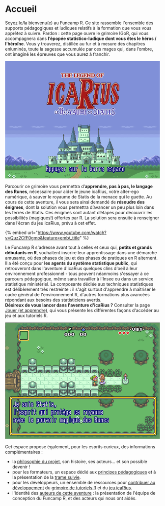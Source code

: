 # Accueil

Soyez le/la bienvenu\(e\) au Funcamp R. Ce site rassemble l'ensemble des supports pédagogiques et ludiques relatifs à la formation que vous vous apprêtez à suivre. Pardon : cette page ouvre le grimoire IGoR, qui vous accompagnera dans **l’épopée statistico-ludique dont vous êtes le héros / l’héroïne**. Vous y trouverez, distillée au fur et à mesure des chapitres enluminés, toute la sagesse accumulée par ces mages qui, dans l’ombre, ont imaginé les épreuves que vous aurez à franchir.  
 

![](.gitbook/assets/icarius_startscreen%20%281%29.png)

Parcourir ce grimoire vous permettra d’**apprendre, pas à pas, le langage des Runes**, nécessaire pour aider le jeune icaRius, votre alter-ego numérique, à sauver le royaume de Statis de la menace qui le guette. Au cours de cette aventure, il vous sera ainsi demandé de **résoudre des énigmes**, dont la solution vous permettra d’avancer un peu plus loin dans les terres de Statis. Ces énigmes sont autant d’étapes pour découvrir les possibilités \(magiques!\) offertes par R. La solution sera ensuite à renseigner dans l’écran du jeu icaRius, prévu à cet effet.

{% embed url="https://www.youtube.com/watch?v=Quz2CfF0gmo&feature=emb\_title" %}

Le Funcamp R s'adresse avant tout à celles et ceux qui, **petits et grands débutants en R**, souhaitent inscrire leur apprentissage dans une démarche amusante, où des phases de jeu et des phases de pratiques en R alternent. Il a été conçu pour **les agents du système statistique public**, qui retrouveront dans l'aventure d'icaRius quelques clins d'oeil à leur environnement professionnel - tous peuvent néanmoins s'essayer à ce parcours pédagogique, même sans travailler à l'Insee ou dans un service statistique ministériel. La composante dédiée aux techniques statistiques est délibèrement très restreinte : il s'agit surtout d'apprendre à maîtriser le cadre général de l'environnement R, d'autres formations plus avancées répondant aux besoins des statisticiens avertis.   
 **Désireux de vous lancer dans l'aventure d'icaRius ?** Consulter la page [Jouer \(et apprendre\)](demarage_rapide.md), qui vous présente les différentes façons d'accéder au jeu et aux tutoriels R.  

![](.gitbook/assets/icarius-visuel-a%20%281%29.png)

 Cet espace propose également, pour les esprits curieux, des informations complémentaires :

* la [philosophie du projet](pages/philosophie.md), son histoire, ses acteurs... et son possible devenir ! 
* pour les formateurs, un espace dédié aux [principes pédagogiques](pages/formateurs_1.md) et à la présentation de la [trame suivie](pages/formateurs_2.md). 
* pour les développeurs, un ensemble de ressources pour [contribuer au développement](pages/contributeurs_1.md) du [grimoire de tutoriels R](pages/contributeurs_2.md) et du [jeu icaRius](pages/contributeurs_3.md).
* l'identité des [auteurs de cette aventure](pages/credits.md) : la présentation de l'équipe de conception du Funcamp R, et des acteurs qui nous ont aidés.

